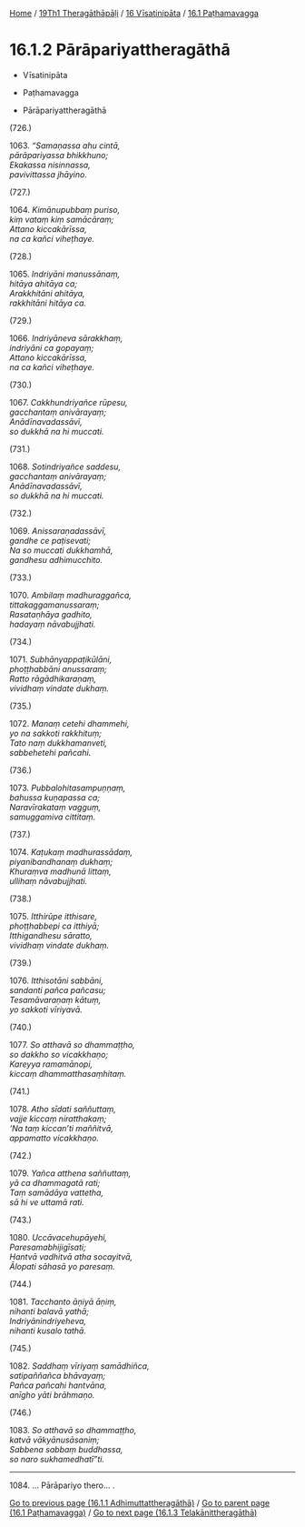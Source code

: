 
[Home](/) / [19Th1 Theragāthāpāḷi](../../../19Th1.md) / [16 Vīsatinipāta](../../16.md) / [16.1 Paṭhamavagga](../16.1.md)

# 16.1.2 Pārāpariyattheragāthā

* Vīsatinipāta

* Paṭhamavagga

* Pārāpariyattheragāthā

(726.)

1063\. _“Samaṇassa ahu cintā,_  
_pārāpariyassa bhikkhuno;_  
_Ekakassa nisinnassa,_  
_pavivittassa jhāyino._  


(727.)

1064\. _Kimānupubbaṃ puriso,_  
_kiṃ vataṃ kiṃ samācāraṃ;_  
_Attano kiccakārīssa,_  
_na ca kañci viheṭhaye._  


(728.)

1065\. _Indriyāni manussānaṃ,_  
_hitāya ahitāya ca;_  
_Arakkhitāni ahitāya,_  
_rakkhitāni hitāya ca._  


(729.)

1066\. _Indriyāneva sārakkhaṃ,_  
_indriyāni ca gopayaṃ;_  
_Attano kiccakārīssa,_  
_na ca kañci viheṭhaye._  


(730.)

1067\. _Cakkhundriyañce rūpesu,_  
_gacchantaṃ anivārayaṃ;_  
_Anādīnavadassāvī,_  
_so dukkhā na hi muccati._  


(731.)

1068\. _Sotindriyañce saddesu,_  
_gacchantaṃ anivārayaṃ;_  
_Anādīnavadassāvī,_  
_so dukkhā na hi muccati._  


(732.)

1069\. _Anissaraṇadassāvī,_  
_gandhe ce paṭisevati;_  
_Na so muccati dukkhamhā,_  
_gandhesu adhimucchito._  


(733.)

1070\. _Ambilaṃ madhuraggañca,_  
_tittakaggamanussaraṃ;_  
_Rasataṇhāya gadhito,_  
_hadayaṃ nāvabujjhati._  


(734.)

1071\. _Subhānyappaṭikūlāni,_  
_phoṭṭhabbāni anussaraṃ;_  
_Ratto rāgādhikaraṇaṃ,_  
_vividhaṃ vindate dukhaṃ._  


(735.)

1072\. _Manaṃ cetehi dhammehi,_  
_yo na sakkoti rakkhituṃ;_  
_Tato naṃ dukkhamanveti,_  
_sabbehetehi pañcahi._  


(736.)

1073\. _Pubbalohitasampuṇṇaṃ,_  
_bahussa kuṇapassa ca;_  
_Naravīrakataṃ vagguṃ,_  
_samuggamiva cittitaṃ._  


(737.)

1074\. _Kaṭukaṃ madhurassādaṃ,_  
_piyanibandhanaṃ dukhaṃ;_  
_Khuraṃva madhunā littaṃ,_  
_ullihaṃ nāvabujjhati._  


(738.)

1075\. _Itthirūpe itthisare,_  
_phoṭṭhabbepi ca itthiyā;_  
_Itthigandhesu sāratto,_  
_vividhaṃ vindate dukhaṃ._  


(739.)

1076\. _Itthisotāni sabbāni,_  
_sandanti pañca pañcasu;_  
_Tesamāvaraṇaṃ kātuṃ,_  
_yo sakkoti vīriyavā._  


(740.)

1077\. _So atthavā so dhammaṭṭho,_  
_so dakkho so vicakkhaṇo;_  
_Kareyya ramamānopi,_  
_kiccaṃ dhammatthasaṃhitaṃ._  


(741.)

1078\. _Atho sīdati saññuttaṃ,_  
_vajje kiccaṃ niratthakaṃ;_  
_‘Na taṃ kiccan’ti maññitvā,_  
_appamatto vicakkhaṇo._  


(742.)

1079\. _Yañca atthena saññuttaṃ,_  
_yā ca dhammagatā rati;_  
_Taṃ samādāya vattetha,_  
_sā hi ve uttamā rati._  


(743.)

1080\. _Uccāvacehupāyehi,_  
_Paresamabhijigīsati;_  
_Hantvā vadhitvā atha socayitvā,_  
_Ālopati sāhasā yo paresaṃ._  


(744.)

1081\. _Tacchanto āṇiyā āṇiṃ,_  
_nihanti balavā yathā;_  
_Indriyānindriyeheva,_  
_nihanti kusalo tathā._  


(745.)

1082\. _Saddhaṃ vīriyaṃ samādhiñca,_  
_satipaññañca bhāvayaṃ;_  
_Pañca pañcahi hantvāna,_  
_anīgho yāti brāhmaṇo._  


(746.)

1083\. _So atthavā so dhammaṭṭho,_  
_katvā vākyānusāsaniṃ;_  
_Sabbena sabbaṃ buddhassa,_  
_so naro sukhamedhatī”ti._  


---

1084\. … Pārāpariyo thero… .



[Go to previous page (16.1.1 Adhimuttattheragāthā)](16.1.1.md) / [Go to parent page (16.1 Paṭhamavagga)](../16.1.md) / [Go to next page (16.1.3 Telakānittheragāthā)](16.1.3.md)



